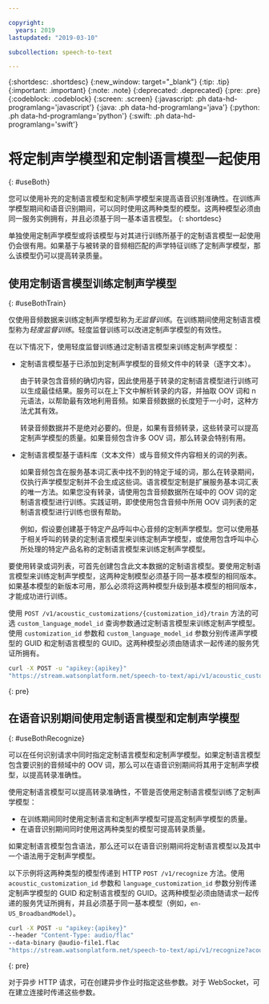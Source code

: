 ```yaml
---

copyright:
  years: 2019
lastupdated: "2019-03-10"

subcollection: speech-to-text

---
```


{:shortdesc: .shortdesc}
{:new_window: target="_blank"}
{:tip: .tip}
{:important: .important}
{:note: .note}
{:deprecated: .deprecated}
{:pre: .pre}
{:codeblock: .codeblock}
{:screen: .screen}
{:javascript: .ph data-hd-programlang='javascript'}
{:java: .ph data-hd-programlang='java'}
{:python: .ph data-hd-programlang='python'}
{:swift: .ph data-hd-programlang='swift'}

# 将定制声学模型和定制语言模型一起使用
{: #useBoth}

您可以使用补充的定制语言模型和定制声学模型来提高语音识别准确性。在训练声学模型期间和语音识别期间，可以同时使用这两种类型的模型。这两种模型必须由同一服务实例拥有，并且必须基于同一基本语言模型。
{: shortdesc}

单独使用定制声学模型或将该模型与对其进行训练所基于的定制语言模型一起使用仍会很有用。如果基于与被转录的音频相匹配的声学特征训练了定制声学模型，那么该模型仍可以提高转录质量。

## 使用定制语言模型训练定制声学模型
{: #useBothTrain}

仅使用音频数据来训练定制声学模型称为*无监督训练*。在训练期间使用定制语言模型称为*轻度监督训练*。轻度监督训练可以改进定制声学模型的有效性。

在以下情况下，使用轻度监督训练通过定制语言模型来训练定制声学模型：

-   定制语言模型基于已添加到定制声学模型的音频文件中的转录（逐字文本）。

    由于转录包含音频的确切内容，因此使用基于转录的定制语言模型进行训练可以生成最佳结果。服务可以在上下文中解析转录的内容，并抽取 OOV 词和 n 元语法，以帮助最有效地利用音频。如果音频数据的长度短于一小时，这种方法尤其有效。

    转录音频数据并不是绝对必要的。但是，如果有音频转录，这些转录可以提高定制声学模型的质量。如果音频包含许多 OOV 词，那么转录会特别有用。
-   定制语言模型基于语料库（文本文件）或与音频文件内容相关的词的列表。

    如果音频包含在服务基本词汇表中找不到的特定于域的词，那么在转录期间，仅执行声学模型定制并不会生成这些词。语言模型定制是扩展服务基本词汇表的唯一方法。如果您没有转录，请使用包含音频数据所在域中的 OOV 词的定制语言模型进行训练。实践证明，即使使用包含音频中所用 OOV 词列表的定制语言模型进行训练也很有帮助。

    例如，假设要创建基于特定产品呼叫中心音频的定制声学模型。您可以使用基于相关呼叫的转录的定制语言模型来训练定制声学模型，或使用包含呼叫中心所处理的特定产品名称的定制语言模型来训练定制声学模型。

要使用转录或词列表，可首先创建包含此文本数据的定制语言模型。要使用定制语言模型来训练定制声学模型，这两种定制模型必须基于同一基本模型的相同版本。如果基本模型的新版本可用，那么必须将这两种模型升级到基本模型的相同版本，才能成功进行训练。

使用 `POST /v1/acoustic_customizations/{customization_id}/train` 方法的可选 `custom_language_model_id` 查询参数通过定制语言模型来训练定制声学模型。使用 `customization_id` 参数和 `custom_language_model_id` 参数分别传递声学模型的 GUID 和定制语言模型的 GUID。这两种模型必须由随请求一起传递的服务凭证所拥有。

```bash
curl -X POST -u "apikey:{apikey}"
"https://stream.watsonplatform.net/speech-to-text/api/v1/acoustic_customizations/{customization_id}/train?custom_language_model_id={customization_id}"
```
{: pre}

## 在语音识别期间使用定制语言模型和定制声学模型
{: #useBothRecognize}

可以在任何识别请求中同时指定定制语言模型和定制声学模型。如果定制语言模型包含要识别的音频域中的 OOV 词，那么可以在语音识别期间将其用于定制声学模型，以提高转录准确性。

使用定制语言模型可以提高转录准确性，不管是否使用定制语言模型训练了定制声学模型：

-   在训练期间同时使用定制语言和定制声学模型可提高定制声学模型的质量。
-   在语音识别期间同时使用这两种类型的模型可提高转录质量。

如果定制语言模型包含语法，那么还可以在语音识别期间将定制语言模型以及其中一个语法用于定制声学模型。

以下示例将这两种类型的模型传递到 HTTP `POST /v1/recognize` 方法。使用 `acoustic_customization_id` 参数和 `language_customization_id` 参数分别传递定制声学模型的 GUID 和定制语言模型的 GUID。这两种模型必须由随请求一起传递的服务凭证所拥有，并且必须基于同一基本模型（例如，`en-US_BroadbandModel`）。

```bash
curl -X POST -u "apikey:{apikey}"
--header "Content-Type: audio/flac"
--data-binary @audio-file1.flac
"https://stream.watsonplatform.net/speech-to-text/api/v1/recognize?acoustic_customization_id={customization_id}&language_customization_id={customization_id}"
```
{: pre}

对于异步 HTTP 请求，可在创建异步作业时指定这些参数。对于 WebSocket，可在建立连接时传递这些参数。
